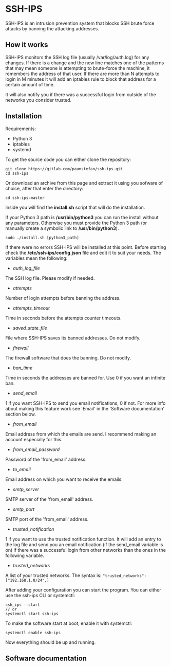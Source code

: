 # SSH-IPS

SSH-IPS is an intrusion prevention system that blocks SSH brute force attacks by 
banning the attacking addresses.

## How it works

SSH-IPS monitors the SSH log file (usually /var/log/auth.log) for any changes. 
If there is a change and the new line matches one of the patterns that may mean
someone is attempting to brute-force the machine, it remembers the address of that user.
If there are more than N attempts to login in M minutes it will add an iptables rule
to block that address for a certain amount of time.

It will also notify you if there was a successful login from outside of the networks 
you consider trusted.

## Installation

Requirements:
- Python 3
- iptables
- systemd

To get the source code you can either clone the repository:

````commandline
git clone https://gitlab.com/paunstefan/ssh-ips.git
cd ssh-ips
````

Or download an archive from this page and extract it using you sofware of choice,
after that enter the directory:
````commandline
cd ssh-ips-master
````

Inside you will find the **install.sh** script that will do the installation.

If your Python 3 path is **/usr/bin/python3** you can run the install without any parameters.
Otherwise you must provide the Python 3 path (or manually create a symbolic link
to **/usr/bin/python3**).
````
sudo ./install.sh [python3_path]
````

If there were no errors SSH-IPS will be installed at this point. Before starting check 
the **/etc/ssh-ips/config.json** file and edit it to suit your needs. The variables mean 
the following:

- _auth_log_file_ 

The SSH log file. Please modify if needed.
- _attempts_ 

Number of login attempts before banning the address.
- _attempts_timeout_ 

Time in seconds before the attempts counter timeouts.
- _saved_state_file_ 

File where SSH-IPS saves its banned addresses. Do not modify.
- _firewall_ 

The firewall software that does the banning. Do not modify.
- _ban_time_ 

Time in seconds the addresses are banned for. Use 0 if you want an infinite ban.
- _send_email_ 

1 if you want SSH-IPS to send you email notifications, 0 if not. For more info about making
this feature work see 'Email' in the 'Software documentation' section below.
- _from_email_ 

Email address from which the emails are send. I recommend making an account especially for this.
- _from_email_password_ 

Password of the 'from_email' address.
- _to_email_ 

Email address on which you want to receive the emails.
- _smtp_server_ 

SMTP server of the 'from_email' address.
- _smtp_port_ 

SMTP port of the 'from_email' address.
- _trusted_notification_ 

1 if you want to use the trusted notification function. It will add an entry to the log file
and send you an email notification (if the send_email variable is on) if there was a successful
login from other networks than the ones in the following variable.
- _trusted_networks_ 

A list of your trusted networks. The syntax is: `"trusted_networks": ["192.168.1.0/24",]`

After adding your configuration you can start the program. You can either use the ssh-ips CLI or systemctl:
````
ssh_ips --start
// or
systemctl start ssh-ips
````
To make the software start at boot, enable it with systemctl:
````
systemctl enable ssh-ips
````

Now everything should be up and running.

## Software documentation